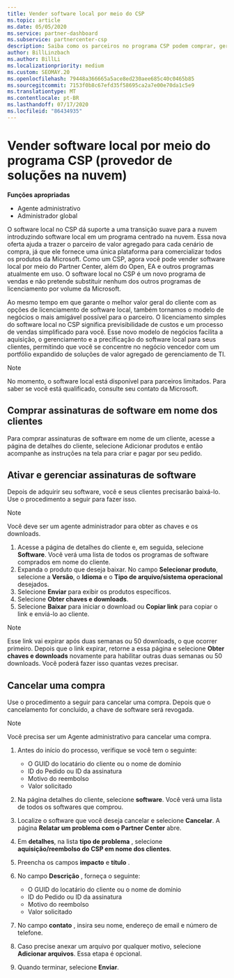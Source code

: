 ```yaml
---
title: Vender software local por meio do CSP
ms.topic: article
ms.date: 05/05/2020
ms.service: partner-dashboard
ms.subservice: partnercenter-csp
description: Saiba como os parceiros no programa CSP podem comprar, gerenciar, vender e cancelar assinaturas de software local em nome dos clientes no Partner Center.
author: BillLinzbach
ms.author: BillLi
ms.localizationpriority: medium
ms.custom: SEOMAY.20
ms.openlocfilehash: 79448a366665a5ace8ed230aee685c40c0465b85
ms.sourcegitcommit: 7153f0b8c67efd35f58695ca2a7e00e70da1c5e9
ms.translationtype: MT
ms.contentlocale: pt-BR
ms.lasthandoff: 07/17/2020
ms.locfileid: "86434935"
---
```

# <a name="sell-on-premise-software-through-the-cloud-solution-provider-csp-program"></a>Vender software local por meio do programa CSP (provedor de soluções na nuvem)

**Funções apropriadas**

- Agente administrativo
- Administrador global

O software local no CSP dá suporte a uma transição suave para a nuvem introduzindo software local em um programa centrado na nuvem. Essa nova oferta ajuda a trazer o parceiro de valor agregado para cada cenário de compra, já que ele fornece uma única plataforma para comercializar todos os produtos da Microsoft. Como um CSP, agora você pode vender software local por meio do Partner Center, além do Open, EA e outros programas atualmente em uso. O software local no CSP é um novo programa de vendas e não pretende substituir nenhum dos outros programas de licenciamento por volume da Microsoft. 
 
Ao mesmo tempo em que garante o melhor valor geral do cliente com as opções de licenciamento de software local, também tornamos o modelo de negócios o mais amigável possível para o parceiro. O licenciamento simples do software local no CSP significa previsibilidade de custos e um processo de vendas simplificado para você. Esse novo modelo de negócios facilita a aquisição, o gerenciamento e a precificação do software local para seus clientes, permitindo que você se concentre no negócio vencedor com um portfólio expandido de soluções de valor agregado de gerenciamento de TI. 

>[!NOTE]
>No momento, o software local está disponível para parceiros limitados. Para saber se você está qualificado, consulte seu contato da Microsoft. 


## <a name="buy-software-subscriptions-on-behalf-of-customers"></a>Comprar assinaturas de software em nome dos clientes

Para comprar assinaturas de software em nome de um cliente, acesse a página de detalhes do cliente, selecione Adicionar produtos e então acompanhe as instruções na tela para criar e pagar por seu pedido.

## <a name="activate-and-manage-software-subscriptions"></a>Ativar e gerenciar assinaturas de software

Depois de adquirir seu software, você e seus clientes precisarão baixá-lo. Use o procedimento a seguir para fazer isso. 

>[!NOTE]
>Você deve ser um agente administrador para obter as chaves e os downloads. 

1. Acesse a página de detalhes do cliente e, em seguida, selecione **Software**. Você verá uma lista de todos os programas de software comprados em nome do cliente. 
2.  Expanda o produto que deseja baixar. No campo **Selecionar produto**, selecione a **Versão**, o **Idioma** e o **Tipo de arquivo/sistema operacional** desejados. 
3.  Selecione **Enviar** para exibir os produtos específicos. 
4.  Selecione **Obter chaves e downloads**. 
5.  Selecione **Baixar** para iniciar o download ou **Copiar link** para copiar o link e enviá-lo ao cliente. 

>[!NOTE]
>Esse link vai expirar após duas semanas ou 50 downloads, o que ocorrer primeiro. Depois que o link expirar, retorne a essa página e selecione **Obter chaves e downloads** novamente para habilitar outras duas semanas ou 50 downloads. Você poderá fazer isso quantas vezes precisar. 


## <a name="cancel-a-purchase"></a>Cancelar uma compra

Use o procedimento a seguir para cancelar uma compra. Depois que o cancelamento for concluído, a chave de software será revogada. 

>[!NOTE]
>Você precisa ser um Agente administrativo para cancelar uma compra. 

1.  Antes do início do processo, verifique se você tem o seguinte: 
    - O GUID do locatário do cliente ou o nome de domínio
    - ID do Pedido ou ID da assinatura
    - Motivo do reembolso
    - Valor solicitado

2.  Na página detalhes do cliente, selecione **software**. Você verá uma lista de todos os softwares que comprou. 

3.  Localize o software que você deseja cancelar e selecione **Cancelar**. A página **Relatar um problema com o Partner Center** abre. 

4.  Em **detalhes**, na lista **tipo de problema** , selecione **aquisição/reembolso do CSP em nome dos clientes**.

5.  Preencha os campos **impacto** e **título** . 

6.  No campo **Descrição** , forneça o seguinte: 
    -   O GUID do locatário do cliente ou o nome de domínio
    -   ID do Pedido ou ID da assinatura
    -   Motivo do reembolso
    -   Valor solicitado

7.  No campo **contato** , insira seu nome, endereço de email e número de telefone. 

8.  Caso precise anexar um arquivo por qualquer motivo, selecione **Adicionar arquivos**. Essa etapa é opcional. 

9.  Quando terminar, selecione **Enviar**.